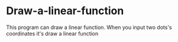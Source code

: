 # Draw-a-linear-function
This program can draw a linear function. When you input two dots's coordinates it's draw a linear function
